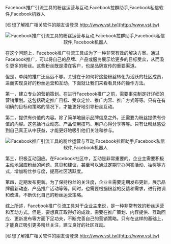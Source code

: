 Facebook推广引流工具的粉丝运营与互动,Facebook拉群助手,Facebook私信软件,Facebook机器人

[😍想了解推广相关软件的朋友请登录 http://www.vst.tw](http://www.vst.tw)

 <center><img src="https://vst.tw/MP4/tuiguang/png/0.png" alt="Facebook推广引流工具的粉丝运营与互动,Facebook拉群助手,Facebook私信软件,Facebook机器人"></center>

在这个问题上，Facebook推广引流工具成为了一种非常有效的解决方案。通过Facebook推广，可以将自己的品牌、产品或服务展示给更多的目标受众，从而吸引更多的粉丝。这些粉丝既是潜在客户，也是品牌宣传的重要渠道。

但是，单纯的推广还远远不够。关键在于如何将这些粉丝转化为活跃的社区成员，进而实现良好的粉丝运营和互动。下面就让我们来看看具体的操作方法。

第一，建立专业的营销策划。在进行Facebook推广之前，需要事先制定好详细的营销策划。这包括确定推广目标、受众定位、推广内容、推广方式等等。只有在有明确的目标和策略的情况下，才能更好地引导粉丝互动。

第二，提供有价值的内容。除了简单地展示品牌信息之外，还需要为粉丝提供有价值的内容。这包括行业动态、产品使用技巧、用户心得分享等等。只有让粉丝感受到自己真正从中获益，才能更好地吸引他们关注和参与。

 <center><img src="https://vst.tw/MP4/tuiguang/png/2.png" alt="Facebook推广引流工具的粉丝运营与互动,Facebook拉群助手,Facebook私信软件,Facebook机器人"></center>

第三，积极互动回应。在Facebook社区中，互动是非常重要的。企业主需要积极主动地回应粉丝的问题、意见和建议，甚至可以通过定期举办问答活动、抽奖等方式，增加粉丝参与度，提高社区活跃度。

第四，定期发布更新。为了保持粉丝的关注度，企业主需要定期发布更新，展示品牌最新动态、产品推广活动等等。同时，也需要根据粉丝的反馈和需求，进行微调和改进，不断优化自己的粉丝运营策略。

综上所述，Facebook推广引流工具对于企业主来说，是一种非常有效的粉丝运营和互动方式。但是，要想真正取得好的成效，需要在推广策划、内容提供、互动回应、更新发布等方面下足功夫，不断完善自己的营销策略。只有在这样的基础上，才能真正吸引更多粉丝关注，建立良好的社区互动。

[😍想了解推广相关软件的朋友请登录 http://www.vst.tw](http://www.vst.tw)



